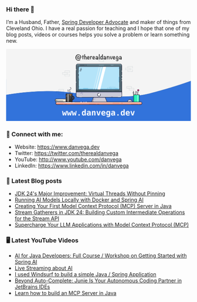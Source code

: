 ### Hi there 👋

I’m a Husband, Father, [Spring Developer Advocate](https://tanzu.vmware.com/developer/advocates/) and maker of things from Cleveland Ohio. I have a real passion for teaching and I hope that one of my blog posts, videos or courses helps you solve a problem or learn something new.

![Profile Header](./github_profile_header.png)

### 🤝 Connect with me:

- Website: https://www.danvega.dev
- Twitter: https://twitter.com/therealdanvega
- YouTube: http://www.youtube.com/danvega
- LinkedIn: https://www.linkedin.com/in/danvega

### 📝 Latest Blog posts

<!-- BLOG-POST-LIST:START -->
- [JDK 24's Major Improvement: Virtual Threads Without Pinning](https://www.danvega.dev/blog/jdk-24-virtual-threads-without-pinning)
- [Running AI Models Locally with Docker and Spring AI](https://www.danvega.dev/blog/docker-model-runner)
- [Creating Your First Model Context Protocol (MCP) Server in Java](https://www.danvega.dev/blog/creating-your-first-mcp-server-java)
- [Stream Gatherers in JDK 24: Building Custom Intermediate Operations for the Stream API](https://www.danvega.dev/blog/stream-gatherers)
- [Supercharge Your LLM Applications with Model Context Protocol (MCP)](https://www.danvega.dev/blog/model-context-protocol-introduction)<!-- BLOG-POST-LIST:END -->

### 🖥 Latest YouTube Videos

<!-- YOUTUBE:START -->
- [AI for Java Developers: Full Course / Workshop on Getting Started with Spring AI](https://www.youtube.com/watch?v=FzLABAppJfM)
- [Live Streaming about AI](https://www.youtube.com/watch?v=3-FVs8Pk6vM)
- [I used Windsurf to build a simple Java / Spring Application](https://www.youtube.com/watch?v=XkRM4eO885I)
- [Beyond Auto-Complete: Junie Is Your Autonomous Coding Partner in JetBrains IDEs](https://www.youtube.com/watch?v=fcbSG8lm7So)
- [Learn how to build an MCP Server in Java](https://www.youtube.com/watch?v=Y_Rk6QgWUbE)
<!-- YOUTUBE:END -->
